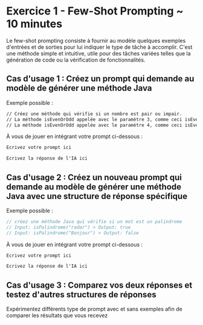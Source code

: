 # Exercice 1 - Few-Shot Prompting ~ 10 minutes

Le few-shot prompting consiste à fournir au modèle quelques exemples d'entrées et de sorties pour lui indiquer le type de tâche à accomplir. C'est une méthode simple et intuitive, utile pour des tâches variées telles que la génération de code ou la vérification de fonctionnalités.

## Cas d'usage 1 : Créez un prompt qui demande au modèle de générer une méthode Java

Exemple possible :

```bash
// Créez une méthode qui vérifie si un nombre est pair ou impair.
// La méthode isEvenOrOdd appelée avec le paramètre 3, comme ceci isEvenOrOdd(3), doit retourner "Odd".
// La méthode isEvenOrOdd appelée avec le paramètre 4, comme ceci isEvenOrOdd(4), doit retourner "Even".
```

À vous de jouer en intégrant votre prompt ci-dessous :

```java
Ecrivez votre prompt ici
```

```java
Ecrivez la réponse de l'IA ici
```

## Cas d'usage 2 : Créez un nouveau prompt qui demande au modèle de générer une méthode Java avec une structure de réponse spécifique

Exemple possible :

```java
// créez une méthode Java qui vérifie si un mot est un palindrome
// Input: isPalindrome("radar") > Output: true
// Input: isPalindrome("Bonjour") > Output: false
```

À vous de jouer en intégrant votre prompt ci-dessous :

```java
Ecrivez votre prompt ici
```

```java
Ecrivez la réponse de l'IA ici
```
## Cas d'usage 3 : Comparez vos deux réponses et testez d'autres structures de réponses

Expérimentez différents type de prompt avec et sans exemples afin de comparer les résultats que vous recevez
